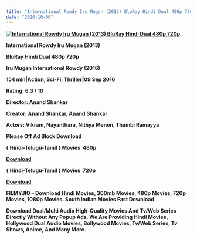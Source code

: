 ```yaml
---
title: "International Rowdy Iru Mugan (2013) BluRay Hindi Dual 480p 720p"
date: "2020-10-06"
---
```


[**![International Rowdy Iru Mugan (2013) BluRay Hindi Dual 480p 720p ](https://1.bp.blogspot.com/-uoUje_K35Pg/XxfVVrDwQmI/AAAAAAAAEEE/1BV4x94G2Tg3rkzjmFjIAHyGx5BBiBoEACLcBGAsYHQ/s1600/irumurgan.webp "International Rowdy Iru Mugan (2013) BluRay Hindi Dual 480p 720p ")**](https://1.bp.blogspot.com/-uoUje_K35Pg/XxfVVrDwQmI/AAAAAAAAEEE/1BV4x94G2Tg3rkzjmFjIAHyGx5BBiBoEACLcBGAsYHQ/s1600/irumurgan.webp)

 **International Rowdy Iru Mugan (2013)**

**BluRay Hindi Dual 480p 720p** 

**Iru Mugan International Rowdy (2016)**

**154 min|Action, Sci-Fi, Thriller|09 Sep 2016**

**Rating: 6.3 / 10** 

**Director: Anand Shankar**

**Creator: Anand Shankar, Anand Shankar**

**Actors: Vikram, Nayanthara, Nithya Menon, Thambi Ramayya**

**Please Off Ad Block Download**

**{ Hindi-Telugu-Tamil } Movies  480p**

[**Download**](https://zee.gl/py6Fv)

**{ Hindi-Telugu-Tamil } Movies  720p**

[**Download**](https://zee.gl/6jJSl8bW)

**FILMYJIO – Download Hindi Movies, 300mb Movies, 480p Movies, 720p Movies, 1080p Movies. South Indian Movies Fast Download**

**Download Dual/Multi Audio High-Quality Movies And Tv/Web Series Directly Without Any Popup Ads. We Are Providing Hindi Movies, Hollywood Dual Audio Movies, Bollywood Movies, Tv/Web Series, Tv Shows, Anime, And Many More.**
